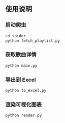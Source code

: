 ## 使用说明

### 启动爬虫

```bash
cd spider
python fetch_playlist.py
```

### 获取歌曲详情

```bash
python main.py
```

### 导出到 Excel

```bash
python to_excel.py
```

### 渲染可视化图表

```bash
python render.py
```
